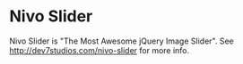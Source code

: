 # Nivo Slider

Nivo Slider is "The Most Awesome jQuery Image Slider". See http://dev7studios.com/nivo-slider for more info.
